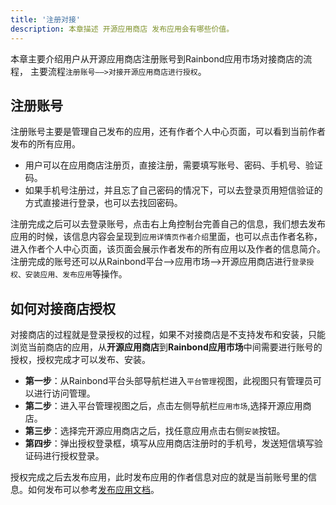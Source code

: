 ```yaml
---
title: '注册对接'
description: 本章描述 开源应用商店 发布应用会有哪些价值。
---
```


本章主要介绍用户从开源应用商店注册账号到Rainbond应用市场对接商店的流程，
主要流程`注册账号——>对接开源应用商店进行授权`。

## 注册账号
注册账号主要是管理自己发布的应用，还有作者个人中心页面，可以看到当前作者发布的所有应用。

- 用户可以在应用商店注册页，直接注册，需要填写账号、密码、手机号、验证码。
- 如果手机号注册过，并且忘了自己密码的情况下，可以去登录页用短信验证的方式直接进行登录，也可以去找回密码。

注册完成之后可以去登录账号，点击右上角控制台完善自己的信息，我们想去发布应用的时候，该信息内容会呈现到`应用详情页作者介绍`里面，也可以点击作者名称，进入作者个人中心页面，该页面会展示作者发布的所有应用以及作者的信息简介。注册完成的账号还可以从Rainbond平台——>应用市场——>开源应用商店进行`登录授权、安装应用、发布应用`等操作。

## 如何对接商店授权
对接商店的过程就是登录授权的过程，如果不对接商店是不支持发布和安装，只能浏览当前商店的应用，从**开源应用商店**到**Rainbond应用市场**中间需要进行账号的授权，授权完成才可以发布、安装。

- **第一步**：从Rainbond平台头部导航栏进入`平台管理`视图，此视图只有管理员可以进行访问管理。
- **第二步**：进入平台管理视图之后，点击左侧导航栏`应用市场`,选择开源应用商店。
- **第三步**：选择完开源应用商店之后，找任意应用点击右侧`安装`按钮。
- **第四步**：弹出授权登录框，填写从应用商店注册时的手机号，发送短信填写验证码进行授权登录。

授权完成之后去发布应用，此时发布应用的作者信息对应的就是当前账号里的信息。如何发布可以参考[发布应用文档](./publish)。




